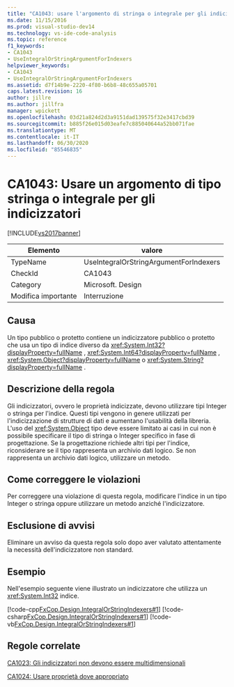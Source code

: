 ```yaml
---
title: "CA1043: usare l'argomento di stringa o integrale per gli indicizzatori | Microsoft Docs"
ms.date: 11/15/2016
ms.prod: visual-studio-dev14
ms.technology: vs-ide-code-analysis
ms.topic: reference
f1_keywords:
- CA1043
- UseIntegralOrStringArgumentForIndexers
helpviewer_keywords:
- CA1043
- UseIntegralOrStringArgumentForIndexers
ms.assetid: d7f14b9e-2220-4f80-b6b8-48c655a05701
caps.latest.revision: 16
author: jillre
ms.author: jillfra
manager: wpickett
ms.openlocfilehash: 03d21a824d2d3a9151dad139575f32e3417cbd39
ms.sourcegitcommit: b885f26e015d03eafe7c885040644a52bb071fae
ms.translationtype: MT
ms.contentlocale: it-IT
ms.lasthandoff: 06/30/2020
ms.locfileid: "85546835"
---
```

# <a name="ca1043-use-integral-or-string-argument-for-indexers"></a>CA1043: Usare un argomento di tipo stringa o integrale per gli indicizzatori
[!INCLUDE[vs2017banner](../includes/vs2017banner.md)]

|Elemento|valore|
|-|-|
|TypeName|UseIntegralOrStringArgumentForIndexers|
|CheckId|CA1043|
|Category|Microsoft. Design|
|Modifica importante|Interruzione|

## <a name="cause"></a>Causa
 Un tipo pubblico o protetto contiene un indicizzatore pubblico o protetto che usa un tipo di indice diverso da <xref:System.Int32?displayProperty=fullName> , <xref:System.Int64?displayProperty=fullName> , <xref:System.Object?displayProperty=fullName> o <xref:System.String?displayProperty=fullName> .

## <a name="rule-description"></a>Descrizione della regola
 Gli indicizzatori, ovvero le proprietà indicizzate, devono utilizzare tipi Integer o stringa per l'indice. Questi tipi vengono in genere utilizzati per l'indicizzazione di strutture di dati e aumentano l'usabilità della libreria. L'uso del <xref:System.Object> tipo deve essere limitato ai casi in cui non è possibile specificare il tipo di stringa o Integer specifico in fase di progettazione. Se la progettazione richiede altri tipi per l'indice, riconsiderare se il tipo rappresenta un archivio dati logico. Se non rappresenta un archivio dati logico, utilizzare un metodo.

## <a name="how-to-fix-violations"></a>Come correggere le violazioni
 Per correggere una violazione di questa regola, modificare l'indice in un tipo Integer o stringa oppure utilizzare un metodo anziché l'indicizzatore.

## <a name="when-to-suppress-warnings"></a>Esclusione di avvisi
 Eliminare un avviso da questa regola solo dopo aver valutato attentamente la necessità dell'indicizzatore non standard.

## <a name="example"></a>Esempio
 Nell'esempio seguente viene illustrato un indicizzatore che utilizza un <xref:System.Int32> indice.

 [!code-cpp[FxCop.Design.IntegralOrStringIndexers#1](../snippets/cpp/VS_Snippets_CodeAnalysis/FxCop.Design.IntegralOrStringIndexers/cpp/FxCop.Design.IntegralOrStringIndexers.cpp#1)]
 [!code-csharp[FxCop.Design.IntegralOrStringIndexers#1](../snippets/csharp/VS_Snippets_CodeAnalysis/FxCop.Design.IntegralOrStringIndexers/cs/FxCop.Design.IntegralOrStringIndexers.cs#1)]
 [!code-vb[FxCop.Design.IntegralOrStringIndexers#1](../snippets/visualbasic/VS_Snippets_CodeAnalysis/FxCop.Design.IntegralOrStringIndexers/vb/FxCop.Design.IntegralOrStringIndexers.vb#1)]

## <a name="related-rules"></a>Regole correlate
 [CA1023: Gli indicizzatori non devono essere multidimensionali](../code-quality/ca1023-indexers-should-not-be-multidimensional.md)

 [CA1024: Usare proprietà dove appropriato](../code-quality/ca1024-use-properties-where-appropriate.md)

